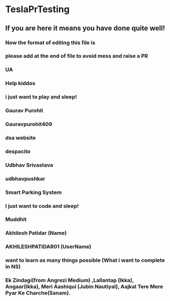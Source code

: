 # TeslaPrTesting

## If you are here it means you have done quite well!

### Now the format of editing this file is

### please add at the end of file to avoid mess and raise a PR

### UA


### Help kiddos

### i just want to play and sleep!


### Gaurav Purohit

### Gauravpurohit409

### dsa website 

### despacito 



### Udbhav Srivastava

### udbhavpushkar

### Smart Parking System

### I just want to code and sleep!

### Muddhit


### Akhilesh Patidar (Name)

### AKHILESHPATIDAR01 (UserName)
### want to learn as many things possible (What i want to complete in NS)
### Ek Zindagi(from Angrezi Medium) ,Lallantap (Ikka), Angaar(Ikka), Meri Aashiqui (Jubin Nautiyal), Aajkal Tere Mere Pyar Ke Charche(Sanam).